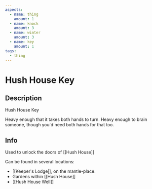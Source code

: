 ```yaml
---
aspects:
  - name: thing
    amount: 1
  - name: knock
    amount: 3
  - name: winter
    amount: 3
  - name: key
    amount: 1
tags:
  - thing
---
```


# Hush House Key

## Description
Hush House Key

Heavy enough that it takes both hands to turn. Heavy enough to brain someone, though you'd need both hands for that too.
## Info

Used to unlock the doors of [[Hush House]]

Can be found in several locations: 
- [[Keeper's Lodge]], on the mantle-place. 
- Gardens within [[Hush House]]
- [[Hush House Well]]